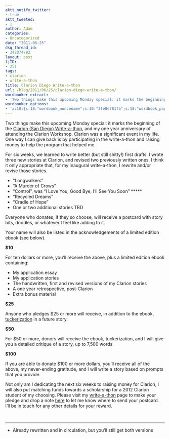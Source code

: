 ```yaml
---
aktt_notify_twitter:
- true
aktt_tweeted:
- 1
author: Adam
categories:
- Uncategorized
date: "2011-06-25"
dsq_thread_id:
- 342074792
layout: post
ljID:
- 351
tags:
- clarion
- write-a-thon
title: Clarion Diego Write-a-thon
url: /blog/2011/06/25/clarion-diego-write-a-thon/
wordbooker_extract:
- 'Two things make this upcoming Monday special: it marks the beginning of the Clarion (San Diego) Write-a-thon, and my one year anniversary of attending the Clarion Workshop. Clarion was a significant event in my life. One way I can give back is by parti ...'
wordbooker_options:
- 'a:10:{s:18:"wordbook_noncename";s:10:"3fe8e781fb";s:18:"wordbook_page_post";s:4:"-100";s:18:"wordbook_orandpage";s:1:"2";s:23:"wordbook_default_author";s:1:"1";s:23:"wordbook_extract_length";s:3:"256";s:19:"wordbook_actionlink";s:3:"300";s:26:"wordbooker_publish_default";s:2:"on";s:18:"wordbook_attribute";s:30:"Wrote a new post on their blog";s:29:"wordbooker_status_update_text";s:35:": New blog post :  %title% - %link%";s:17:"wordbook_new_post";s:1:"1";}'
---
```

Two things make this upcoming Monday special: it marks the beginning of the [Clarion (San Diego) Write-a-thon](1), and my one year anniversary of attending the Clarion Workshop. Clarion was a significant event in my life. One way I can give back is by participating in the write-a-thon and raising money to help the program that helped me.

For six weeks, we learned to write better (but still shitty!) first drafts. I wrote three new stories at Clarion, and revised two previously written ones. I think it only appropriate that, for my inaugural write-a-thon, I rewrite and/or revise those stories.

  * “Longwalkers”
  * “A Murder of Crows”
  * “Control”, was “I Love You, Good Bye, I’ll See You Soon” *****
  * “Recycled Dreams”
  * “Cradle of Hope”
  * One or two additional stories TBD

Everyone who donates, if they so choose, will receive a postcard with story bits, doodles, or whatever I feel like adding to it.

Your name will also be listed in the acknowledgements of a limited edition ebook (see below).

**$10**

For ten dollars or more, you’ll receive the above, plus a limited edition ebook containing:

  * My application essay
  * My application stories
  * The handwritten, first and revised versions of my Clarion stories
  * A one year retrospective, post-Clarion
  * Extra bonus material

**$25**

Anyone who pledges $25 or more will receive, in addition to the ebook, [tuckerization](2) in a future story.

**$50**

For $50 or more, donors will receive the ebook, tuckerization, and I will give you a detailed critique of a story, up to 7,500 words.

**$100**

If you are able to donate $100 or more dollars, you&#8217;ll receive all of the above, my never-ending gratitude, and I will write a story based on prompts that you provide.

Not only am I dedicating the next six weeks to raising money for Clarion, I will also put matching funds towards a scholarship for a 2012 Clarion student of my choosing. Please visit my [write-a-thon](3) page to make your pledge and drop a note [here](4) to let me know where to send your postcard. I&#8217;ll be in touch for any other details for your reward.

&nbsp;

* * *

* Already rewritten and in circulation, but you&#8217;ll still get both versions

 [1]: http://www.theclarionfoundation.org/writeathon/wrtn-home.htm
 [2]: http://en.wikipedia.org/wiki/Tuckerization
 [3]: http://www.theclarionfoundation.org/writeathon/wrtn-writerpage.php?writerID=3216
 [4]: http://www.adamisrael.com/contact/
